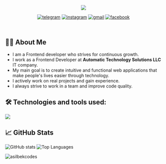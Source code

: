 

<!-- <img src="./svg/asilbek.svg"> -->

<!-- # ___Hi, I’m Asilbek___ 👋 -->
<!-- ---
## ___Technology && languages___




<div>
    <img src="./img/file_type_html_icon_130541.png" title="html5">
    <img src="./img/file_type_css_icon_130661.png" title="css" >
    <img src="./img/file_type_js_official_icon_130509.png" title="javascript">
</div>

---

##  ___Frameworks && Library___

<div>
    <img src="./img/file_type_pug_icon_130225.png" title="pug">
    <img src="./img/sass_original_logo_icon_146350.png" title="sass/scss">
    <img src="./img/bootstrap_plain_logo_icon_146619.png" title="Bootstrap">
    <img src="./img/file_type_tailwind_icon_130128.png" title="Tailwind css">
</div>

---

##  ___Frameworks && Library___

<div>
    <img src="./img/github_alt_macos_bigsur_icon_190138.png" title="github">
    <img src="./img/git_scm_logo_icon_170096.png" title="git">
    <img src="./img/figma_logo_icon_170157.png" title="figma">
</div> -->





<div align=center>

 <!-- <img src="./svg/asilbek.svg"> -->

 <!-- --- -->

 <!-- # ___Hi there, I'm___ [***Asilbek***](https://t.me/aslbek_07) <img src="https://media.giphy.com/media/hvRJCLFzcasrR4ia7z/giphy.gif" width="35px" height="35px">  -->


 <!-- <img src="https://readme-typing-svg.demolab.com/?lines=Hi%20there,%20I'm%20Asilbek&font=Fira%20Code&center=true&width=450&height=45&color=fff53a&vCenter=true&pause=1000&size=35"/>  -->
 <img src="https://readme-typing-svg.herokuapp.com/?font=Righteous&size=35&center=true&vCenter=true&width=500&height=70&duration=4000&&color=fff53a&lines=Hi+There!+👋;+I'm+Asilbek!;Frontend+Developer" />

 <!-- <img alt="line gify" width="100%" src="./gif/line-neon.gif" />  -->

 <!-- <img src="https://media.giphy.com/media/hvRJCLFzcasrR4ia7z/giphy.gif" width="35px" height="35px"> -->


 <br>

 
  <!-- <img src="https://readme-typing-svg.demolab.com/?lines=How%20to%20contact%20me:&font=Fira%20Code&center=true&width=700&height=45&color=fff53a&vCenter=true&pause=1000&size=30"/> -->

 <!-- ## ___How to contact me:___<br> -->
 <!-- <a href="https://t.me/aslbek_07"><img src="https://img.shields.io/badge/telegram-1DA1F2?style=for-the-badge&logo=telegram&logoColor=white,https://t.me/aslbek_07">
 <a href="https://www.instagram.com/1_aslbek_07" ><img src="https://img.shields.io/badge/instagram-black?style=for-the-badge&logo=instagram&logoColor=white">
 <a href="https://asilbeksuvonov43@gmail.com" ><img src="https://img.shields.io/badge/gmail-orange?style=for-the-badge&logo=gmail&logoColor=white">
 <a href="https://www.facebook.com/aslbek07"><img src="https://img.shields.io/badge/facebook-g?style=for-the-badge&logo=facebook&logoColor=white"> -->

<!-- ___<h2>💬 Let's Connect 💬</h2>___

 ___👇 Click the badges below to connect 👇___ -->
 
 [![telegram](https://img.shields.io/badge/telegram-1DA1F2?style=for-the-badge&logo=telegram&logoColor=white)](https://t.me/aslbek_codes) 
 [![instagram](https://img.shields.io/badge/instagram-black?style=for-the-badge&logo=instagram&logoColor=white)](https://www.instagram.com/aslbek_codes)
 [![gmail](https://img.shields.io/badge/gmail-orange?style=for-the-badge&logo=gmail&logoColor=white)](https://asilbeksuvonov43@gmail.com)
 [![facebook](https://img.shields.io/badge/facebook-g?style=for-the-badge&logo=facebook&logoColor=white)](https://www.facebook.com/aslbek07)

 <br>
 
 <!-- <img alt="line gify" width="100%" src="./gif/line-neon.gif" /> -->

 
<!-- ___<h2><b>⚡️Technologies & Languages ⚡️</b></h2>___ -->
 <!-- <img src="https://readme-typing-svg.demolab.com/?lines=⚡️%20Technologies%20and%20Languages:&font=Fira%20Code&center=true&width=700&height=45&color=fff53a&vCenter=true&pause=1000&size=30"/> -->
 <!-- <img src="https://skillicons.dev/icons?i=html,css,js,md,notion,svg,vscode,sublime,atom"> -->
 
 
 <!-- ![My Skills](https://skillicons.dev/icons?i=html,css,js,md,notion,svg,vscode,sublime,atom) -->



<!-- ___<h2><b>🚀 Frameworks & Library🚀 </b></h2>___ -->
 
 <!-- <img src="https://readme-typing-svg.demolab.com/?lines=🚀%20Frameworks%20and%20Library:&font=Fira%20Code&center=true&width=700&height=45&color=fff53a&vCenter=true&pause=1000&size=30"/> -->
 <!-- <img src="https://skillicons.dev/icons?i=git,nodejs,pug,sass,npm,bootstrap,tailwind,github,htmx,figma"> -->
 

 
 <!-- ![My Skills](https://skillicons.dev/icons?i=git,nodejs,pug,sass,npm,bootstrap,tailwind,github,htmx,figma) -->
 
 <!-- <img alt="line gify" width="100%" src="./gif/line-neon.gif" /> -->

 <!-- <img width="100%" src="./gif/Skills_Animation_Dark.gif"> -->

</div>

 ## 👨‍💻 About Me

 - I am a Frontend developer who strives for continuous growth.
 - I work as a Frontend Developer at **Automatic Technology Solutions LLC** IT company.
 - My main goal is to create intuitive and functional web applications that make people's lives easier through technology.
 - I actively work on real projects and gain experience.
 - I always strive to work in a team and improve code quality.

## 🛠️ Technologies and tools used:

<p>
  <img src="https://skillicons.dev/icons?i=html,css,javascript,pug,sass,react,tailwindcss,typescript,bootstrap,git,github,vscode,vite&perline=9" />
</p>

## 📈 GitHub Stats

<p>
  <img src="https://readme-stats.clckblog.space/api?username=asilbekcodes&show_icons=true&theme=radical" alt="GitHub stats" />
  <img src="https://readme-stats.clckblog.space/api/top-langs/?username=asilbekcodes&layout=compact&theme=radical" alt="Top Languages" />
</p>

<p>
    <img src="https://github-readme-streak-stats.herokuapp.com/?user=asilbekcodes&layout=compact&theme=radical" alt="asilbekcodes" />
</p>


